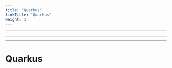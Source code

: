```yaml
---
title: "Quarkus"
linkTitle: "Quarkus"
weight: 3
---
```


---------------
---------------
---------------

# Quarkus